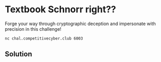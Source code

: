 # Textbook Schnorr right??

Forge your way through cryptographic deception and impersonate with precision in this challenge!

`nc chal.competitivecyber.club 6003`

## Solution

